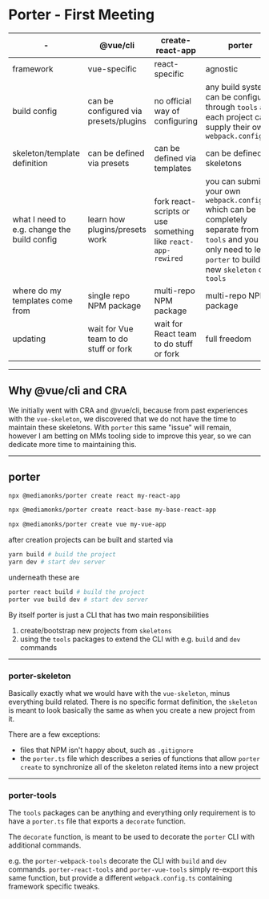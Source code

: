 # Porter - First Meeting

| -                                           | @vue/cli                              | create-react-app                                             | porter                                                                                                                                                                 |
| ------------------------------------------- | ------------------------------------- | ------------------------------------------------------------ | ---------------------------------------------------------------------------------------------------------------------------------------------------------------------- |
| framework                                   | vue-specific                          | react-specific                                               | agnostic                                                                                                                                                               |
| build config                                | can be configured via presets/plugins | no official way of configuring                               | any build system can be configured through `tools` and each project can supply their own `webpack.config.ts`                                                           |
| skeleton/template definition                | can be defined via presets            | can be defined via templates                                 | can be defined via skeletons                                                                                                                                           |
| what I need to e.g. change the build config | learn how plugins/presets work        | fork react-scripts or use something like `react-app-rewired` | you can submit your own `webpack.config.ts` which can be completely separate from the `tools` and you only need to learn `porter` to build a new `skeleton` or `tools` |
| where do my templates come from             | single repo NPM package               | multi-repo NPM package                                       | multi-repo NPM package                                                                                                                                                 |
| updating                                    | wait for Vue team to do stuff or fork | wait for React team to do stuff or fork                      | full freedom                                                                                                                                                           |

---

## Why @vue/cli and CRA

We initially went with CRA and @vue/cli, because from past experiences with the `vue-skeleton`, we discovered that we do not have the time to maintain these skeletons. With `porter` this same "issue" will remain, however I am betting on MMs tooling side to improve this year, so we can dedicate more time to maintaining this.

---

## porter

```bash
npx @mediamonks/porter create react my-react-app

npx @mediamonks/porter create react-base my-base-react-app

npx @mediamonks/porter create vue my-vue-app
```

after creation projects can be built and started via

```bash
yarn build # build the project
yarn dev # start dev server

```

underneath these are

```bash
porter react build # build the project
porter vue build dev # start dev server

```

By itself porter is just a CLI that has two main responsibilities

1. create/bootstrap new projects from `skeletons`
2. using the `tools` packages to extend the CLI with e.g. `build` and `dev` commands

---

### porter-skeleton

Basically exactly what we would have with the `vue-skeleton`, minus everything build related. There is no specific format definition, the `skeleton` is meant to look basically the same as when you create a new project from it.

There are a few exceptions:

- files that NPM isn't happy about, such as `.gitignore`
- the `porter.ts` file which describes a series of functions that allow `porter create` to synchronize all of the skeleton related items into a new project

---

### porter-tools

The `tools` packages can be anything and everything only requirement is to have a `porter.ts` file that exports a `decorate` function.

The `decorate` function, is meant to be used to decorate the `porter` CLI with additional commands.

e.g. the `porter-webpack-tools` decorate the CLI with `build` and `dev` commands. `porter-react-tools` and `porter-vue-tools` simply re-export this same function, but provide a different `webpack.config.ts` containing framework specific tweaks.

